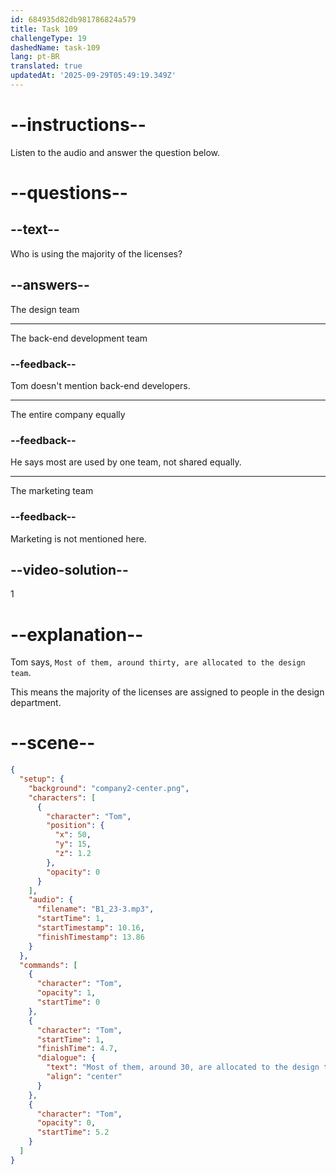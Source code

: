 ```yaml
---
id: 684935d82db981786824a579
title: Task 109
challengeType: 19
dashedName: task-109
lang: pt-BR
translated: true
updatedAt: '2025-09-29T05:49:19.349Z'
---
```


<!-- (audio) Tom: Most of them, around thirty, are allocated to the design team. -->

# --instructions--

Listen to the audio and answer the question below.

# --questions--

## --text--

Who is using the majority of the licenses?

## --answers--

The design team

---

The back-end development team

### --feedback--

Tom doesn't mention back-end developers.

---

The entire company equally

### --feedback--

He says most are used by one team, not shared equally.

---

The marketing team

### --feedback--

Marketing is not mentioned here.

## --video-solution--

1

# --explanation--

Tom says, `Most of them, around thirty, are allocated to the design team`.

This means the majority of the licenses are assigned to people in the design department.

# --scene--

```json
{
  "setup": {
    "background": "company2-center.png",
    "characters": [
      {
        "character": "Tom",
        "position": {
          "x": 50,
          "y": 15,
          "z": 1.2
        },
        "opacity": 0
      }
    ],
    "audio": {
      "filename": "B1_23-3.mp3",
      "startTime": 1,
      "startTimestamp": 10.16,
      "finishTimestamp": 13.86
    }
  },
  "commands": [
    {
      "character": "Tom",
      "opacity": 1,
      "startTime": 0
    },
    {
      "character": "Tom",
      "startTime": 1,
      "finishTime": 4.7,
      "dialogue": {
        "text": "Most of them, around 30, are allocated to the design team.",
        "align": "center"
      }
    },
    {
      "character": "Tom",
      "opacity": 0,
      "startTime": 5.2
    }
  ]
}
```
